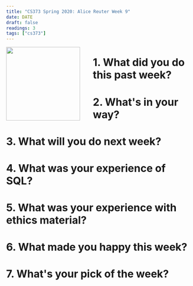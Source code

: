 ```yaml
---
title: "CS373 Spring 2020: Alice Reuter Week 9"
date: DATE
draft: false
readings: 3
tags: ["cs373"]
---
```


<img src="/img/cs373/linkedin.png" width="200" align="left" style="padding-right:2rem" />

# 1. What did you do this past week?

# 2. What's in your way?

# 3. What will you do next week?

# 4. What was your experience of SQL?

# 5. What was your experience with ethics material?

# 6. What made you happy this week?

# 7. What's your pick of the week?